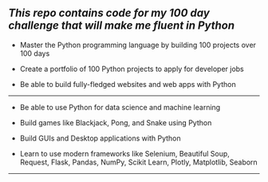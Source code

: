  _This repo contains code for my 100 day challenge that will make me fluent in Python_
 ---------------------------------------------------------------------------------------

* Master the Python programming language by building 100 projects over 100 days

* Create a portfolio of 100 Python projects to apply for developer jobs

* Be able to build fully-fledged websites and web apps with Python

---------------------------------------------------------------------------------------

* Be able to use Python for data science and machine learning
* Build games like Blackjack, Pong, and Snake using Python
* Build GUIs and Desktop applications with Python

* Learn to use modern frameworks like Selenium, Beautiful Soup, Request, Flask, Pandas, NumPy, Scikit Learn, Plotly, Matplotlib, Seaborn

---------------------------------------------------------------------------------------


